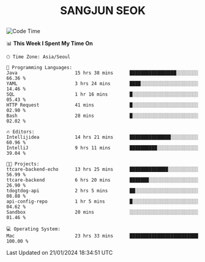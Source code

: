 <h1>
 <p align="center">
   SANGJUN SEOK
 </p>
</h1>

<!--START_SECTION:waka-->
![Code Time](http://img.shields.io/badge/Code%20Time-3%2C217%20hrs%206%20mins-blue)

📊 **This Week I Spent My Time On** 

```text
🕑︎ Time Zone: Asia/Seoul

💬 Programming Languages: 
Java                     15 hrs 38 mins      █████████████████░░░░░░░░   66.36 % 
YAML                     3 hrs 24 mins       ████░░░░░░░░░░░░░░░░░░░░░   14.46 % 
SQL                      1 hr 16 mins        █░░░░░░░░░░░░░░░░░░░░░░░░   05.43 % 
HTTP Request             41 mins             █░░░░░░░░░░░░░░░░░░░░░░░░   02.90 % 
Bash                     28 mins             █░░░░░░░░░░░░░░░░░░░░░░░░   02.02 % 

🔥 Editors: 
Intellijidea             14 hrs 21 mins      ███████████████░░░░░░░░░░   60.96 % 
IntelliJ                 9 hrs 11 mins       ██████████░░░░░░░░░░░░░░░   39.04 % 

🐱‍💻 Projects: 
ttcare-backend-echo      13 hrs 25 mins      ██████████████░░░░░░░░░░░   56.99 % 
ttcare-backend           6 hrs 20 mins       ███████░░░░░░░░░░░░░░░░░░   26.90 % 
tdogtdog-api             2 hrs 5 mins        ██░░░░░░░░░░░░░░░░░░░░░░░   08.88 % 
api-config-repo          1 hr 5 mins         █░░░░░░░░░░░░░░░░░░░░░░░░   04.62 % 
Sandbox                  20 mins             ░░░░░░░░░░░░░░░░░░░░░░░░░   01.46 % 

💻 Operating System: 
Mac                      23 hrs 33 mins      █████████████████████████   100.00 % 
```


 Last Updated on 21/01/2024 18:34:51 UTC
<!--END_SECTION:waka-->
